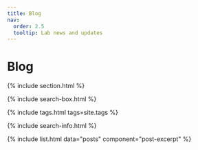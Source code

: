 ```yaml
---
title: Blog
nav:
  order: 2.5
  tooltip: Lab news and updates
---
```


# Blog


{% include section.html %}

{% include search-box.html %}

{% include tags.html tags=site.tags %}

{% include search-info.html %}

{% include list.html data="posts" component="post-excerpt" %}
